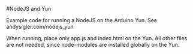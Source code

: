 #NodeJS and Yun

Example code for running a NodeJS on the Arduino Yun. See andysigler.com/nodejs_yun

When running, place only app.js and index.html on the Yun. All other files are not needed, since node-modules are installed globally on the Yun.